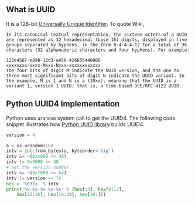 ## What is UUID
It is a 128-bit [Universally Unique Identifier](https://en.wikipedia.org/wiki/Universally_unique_identifier). To quote Wiki,

```
In its canonical textual representation, the sixteen octets of a UUID are represented as 32 hexadecimal (base 16) digits, displayed in five groups separated by hyphens, in the form 8-4-4-4-12 for a total of 36 characters (32 alphanumeric characters and four hyphens). For example:

123e4567-e89b-12d3-a456-426655440000
xxxxxxxx-xxxx-Mxxx-Nxxx-xxxxxxxxxxxx
The four bits of digit M indicate the UUID version, and the one to three most significant bits of digit N indicate the UUID variant. In the example, M is 1 and N is a (10xx), meaning that the UUID is a variant 1, version 1 UUID; that is, a time-based DCE/RFC 4122 UUID.
```

## Python UUID4 Implementation
Python uses `urandom` system call to get the UUID4.
The following code snippet illustrates how [Python UUID library](https://github.com/python/cpython/blob/3.6/Lib/uuid.py) builds UUID4.

```python
version = 4

a = os.urandom(16)
intv = int.from_bytes(a, byteorder='big')
intv &= ~(0xc000 << 48)
intv |= 0x8000 << 48
# Set the version number.
intv &= ~(0xf000 << 64)
intv |= version << 76
hex = '%032x' % intv
print('%s-%s-%s-%s-%s' % (hex[:8], hex[8:12],
    hex[12:16], hex[16:20], hex[20:]))
```
